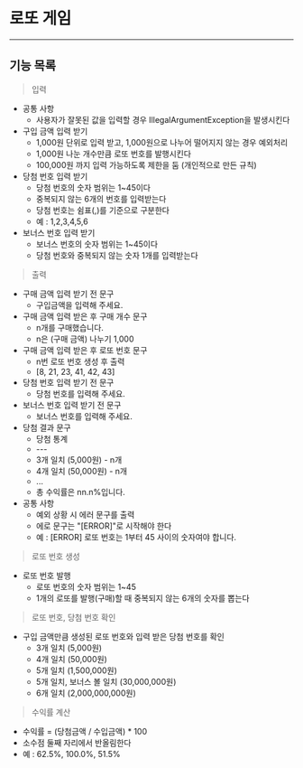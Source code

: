 
# 로또 게임

-----------------------------------------------------------------------------------------------------------------------------
 
 ## 기능 목록

> 입력
- 공통 사항
  - 사용자가 잘못된 값을 입력할 경우 IllegalArgumentException을 발생시킨다
- 구입 금액 입력 받기
  - 1,000원 단위로 입력 받고, 1,000원으로 나누어 떨어지지 않는 경우 예외처리
  - 1,000원 나눈 개수만큼 로또 번호를 발행시킨다
  - 100,000원 까지 입력 가능하도록 제한을 둠 (개인적으로 만든 규칙)
- 당첨 번호 입력 받기
  - 당첨 번호의 숫자 범위는 1~45이다
  - 중복되지 않는 6개의 번호를 입력받는다
  - 당첨 번호는 쉼표(,)를 기준으로 구분한다
  - 예 : 1,2,3,4,5,6
- 보너스 번호 입력 받기
  - 보너스 번호의 숫자 범위는 1~45이다
  - 당첨 번호와 중복되지 않는 숫자 1개를 입력받는다


> 출력
- 구매 금액 입력 받기 전 문구
  - 구입금액을 입력해 주세요.
- 구매 금액 입력 받은 후 구매 개수 문구
  - n개를 구매했습니다.
  - n은 (구매 금액) 나누기 1,000
- 구매 금액 입력 받은 후 로또 번호 문구
  - n번 로또 번호 생성 후 출력
  - [8, 21, 23, 41, 42, 43]
- 당첨 번호 입력 받기 전 문구
  - 당첨 번호를 입력해 주세요.
- 보너스 번호 입력 받기 전 문구
  - 보너스 번호를 입력해 주세요.
- 당첨 결과 문구 
  - 당첨 통계
  - \---
  - 3개 일치 (5,000원) - n개
  - 4개 일치 (50,000원) - n개
  - ...
  - 총 수익률은 nn.n%입니다.
- 공통 사항
  - 예외 상황 시 에러 문구를 출력
  - 에로 문구는 "[ERROR]"로 시작해야 한다
  - 예 : [ERROR] 로또 번호는 1부터 45 사이의 숫자여야 합니다.

  
> 로또 번호 생성
- 로또 번호 발행
  - 로또 번호의 숫자 범위는 1~45
  - 1개의 로또를 발행(구매)할 때 중복되지 않는 6개의 숫자를 뽑는다


> 로또 번호, 당첨 번호 확인
- 구입 금액만큼 생성된 로또 번호와 입력 받은 당첨 번호를 확인
  - 3개 일치 (5,000원)
  - 4개 일치 (50,000원)
  - 5개 일치 (1,500,000원)
  - 5개 일치, 보너스 볼 일치 (30,000,000원)
  - 6개 일치 (2,000,000,000원)


> 수익률 계산
- 수익률 = (당첨금액 / 수입금액) * 100
- 소수점 둘째 자리에서 반올림한다
- 예 : 62.5%, 100.0%, 51.5%







